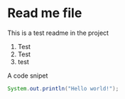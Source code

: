 # Read me file
This is a test readme in the project

1. Test
2. Test
3. test

A code snipet
```java
System.out.println("Hello world!");
```


